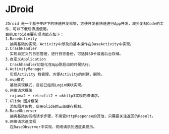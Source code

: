 # JDroid
    JDroid 是一个基于MVP下的快速开发框架，方便开发者快速进行App开发，减少复制Code的工作，可以下载后直接使用。
    目前JDroid主要实现功能点如下：
    1.BaseActivity 
      抽离基础的实现，Activity中涉及的基本操作在BaseActivity中实现。
    2.CrashHandler 
      实现自定义的日志管理，进行日志备份，可选择SD卡或者后台存储。
    3.自定义Application
      Crashhandler初始化在App刚启动的时候执行。
    4.ActivityManager
      实现Activity 栈管理，方便Activity的创建，删除。
    5.mvp模式 
      基础实现模式，目前已经用Login模块实现。
    6.网络请求框架 
      rxjava2 + retrofit2 + okhttp3实现网络请求。
    7.Glide 图片框架
      添加图片架构，借用Glide的三级缓存机制。
    8.BaseObserver
      抽离基础的网络请求步骤，不用管HttpResponse的其他，只需要关注返回的Result。
    9.网络请求进度框 
      在BaseObserver中实现，网络请求的进度条提示。

